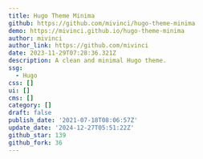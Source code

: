 ```yaml
---
title: Hugo Theme Minima
github: https://github.com/mivinci/hugo-theme-minima
demo: https://mivinci.github.io/hugo-theme-minima
author: mivinci
author_link: https://github.com/mivinci
date: 2023-11-29T07:28:36.321Z
description: A clean and minimal Hugo theme.
ssg:
  - Hugo
css: []
ui: []
cms: []
category: []
draft: false
publish_date: '2021-07-18T08:06:57Z'
update_date: '2024-12-27T05:51:22Z'
github_star: 139
github_fork: 36
---
```

